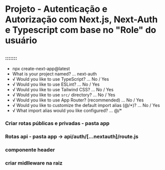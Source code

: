 # Projeto - Autenticação e Autorização com Next.js, Next-Auth e Typescript com base no "Role" do usuário

##

### :::::::
- npx create-next-app@latest
- What is your project named? ... next-auth
- √ Would you like to use TypeScript? ... No / Yes
- √ Would you like to use ESLint? ... No / Yes
- √ Would you like to use Tailwind CSS? ... No / Yes
- √ Would you like to use `src/` directory? ... No / Yes
- √ Would you like to use App Router? (recommended) ... No / Yes
- √ Would you like to customize the default import alias (@/*)? ... No / Yes
- √ What import alias would you like configured? ... @/*


### Criar rotas públicas e privadas - pasta app
### Rotas api - pasta app -> api/auth/[...nextauth]/route.js
### componente header
### criar midlleware na raiz

